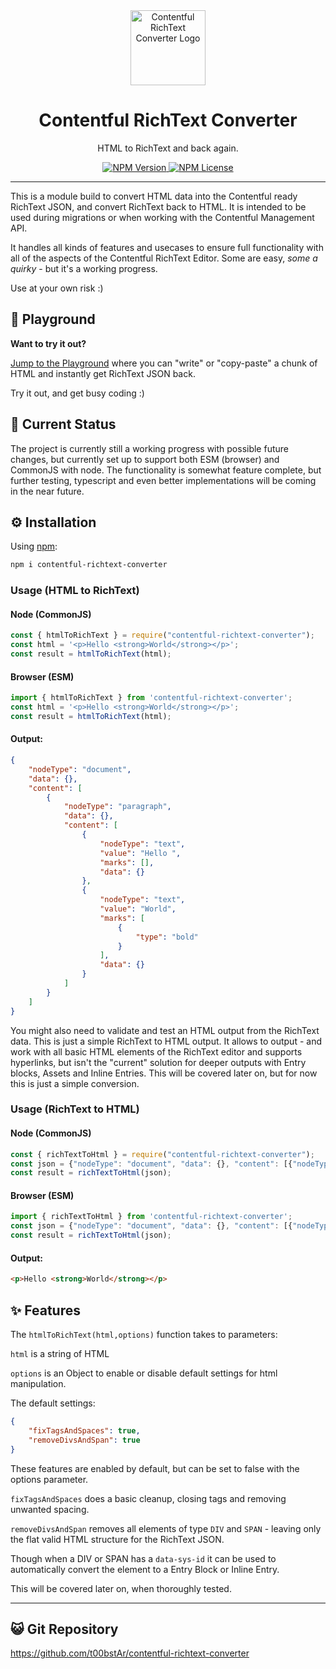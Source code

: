<div align="center">
  <img src="https://contentful-richtext-converter.netlify.app/favicon.svg" width="120" alt="Contentful RichText Converter Logo" />
  <h1>Contentful RichText Converter</h1>
  <p>HTML to RichText and back again.</p>
  <a href="https://www.npmjs.com/package/contentful-richtext-converter">
    <img alt="NPM Version" src="https://img.shields.io/npm/v/contentful-richtext-converter">
  </a>
  <a href="https://www.npmjs.com/package/contentful-richtext-converter">
    <img src="https://img.shields.io/npm/l/contentful-richtext-converter" alt="NPM License" />
  </a>
</div>

___

This is a module build to convert HTML data into the Contentful ready RichText JSON, and convert RichText back to HTML. 
It is intended to be used during migrations or when working with the Contentful Management API.

It handles all kinds of features and usecases to ensure full functionality with all of the aspects of the Contentful RichText Editor.
Some are easy, *some a quirky* - but it's a working progress.

Use at your own risk :)

## 🚀 Playground

**Want to try it out?**

[Jump to the Playground](https://contentful-richtext-converter.netlify.app/) where you can "write" or "copy-paste" a chunk of HTML and instantly get RichText JSON back. 

Try it out, and get busy coding :)

## 🔎 Current Status

The project is currently still a working progress with possible future changes, but currently set up to support both ESM (browser) and CommonJS with node.
The functionality is somewhat feature complete, but further testing, typescript and even better implementations will be coming in the near future.

## ⚙️ Installation

Using [npm](https://www.npmjs.com/package/contentful-richtext-converter):


```sh
npm i contentful-richtext-converter
```

### Usage (HTML to RichText)

#### Node (CommonJS)

```js
const { htmlToRichText } = require("contentful-richtext-converter");
const html = '<p>Hello <strong>World</strong></p>';
const result = htmlToRichText(html);
```

#### Browser (ESM)

```js
import { htmlToRichText } from 'contentful-richtext-converter';
const html = '<p>Hello <strong>World</strong></p>';
const result = htmlToRichText(html);
```

####  Output:

```json
{
    "nodeType": "document",
    "data": {},
    "content": [
        {
            "nodeType": "paragraph",
            "data": {},
            "content": [
                {
                    "nodeType": "text",
                    "value": "Hello ",
                    "marks": [],
                    "data": {}
                },
                {
                    "nodeType": "text",
                    "value": "World",
                    "marks": [
                        {
                            "type": "bold"
                        }
                    ],
                    "data": {}
                }
            ]
        }
    ]
}
```

You might also need to validate and test an HTML output from the RichText data.
This is just a simple RichText to HTML output. It allows to output - and work with all basic HTML elements of the RichText editor and supports hyperlinks, 
but isn't the "current" solution for deeper outputs with Entry blocks, Assets and Inline Entries. This will be covered later on, but for now this is just a simple conversion.

### Usage (RichText to HTML)

#### Node (CommonJS)

```js
const { richTextToHtml } = require("contentful-richtext-converter");
const json = {"nodeType": "document", "data": {}, "content": [{"nodeType": "paragraph", "data": {}, "content": [{"nodeType": "text", "value": "Hello ", "marks": [], "data": {}}, {"nodeType": "text", "value": "World", "marks": [{"type": "bold"}], "data": {}}]}]};
const result = richTextToHtml(json);
```

#### Browser (ESM)

```js
import { richTextToHtml } from 'contentful-richtext-converter';
const json = {"nodeType": "document", "data": {}, "content": [{"nodeType": "paragraph", "data": {}, "content": [{"nodeType": "text", "value": "Hello ", "marks": [], "data": {}}, {"nodeType": "text", "value": "World", "marks": [{"type": "bold"}], "data": {}}]}]};
const result = richTextToHtml(json);
```

####  Output:

```html
<p>Hello <strong>World</strong></p>
```

## ✨ Features
The ```htmlToRichText(html,options)``` function takes to parameters:

```html``` is a string of HTML

```options``` is an Object to enable or disable default settings for html manipulation.

The default settings:

```json
{
    "fixTagsAndSpaces": true,
    "removeDivsAndSpan": true
}
```

These features are enabled by default, but can be set to false with the options parameter.

```fixTagsAndSpaces``` does a basic cleanup, closing tags and removing unwanted spacing.

```removeDivsAndSpan``` removes all elements of type ```DIV``` and ```SPAN``` - leaving only the flat valid HTML structure for the RichText JSON.

Though when a DIV or SPAN has a ```data-sys-id``` it can be used to automatically convert the element to a Entry Block or Inline Entry.

This will be covered later on, when thoroughly tested.

___

## 😺 Git Repository

https://github.com/t00bstAr/contentful-richtext-converter
